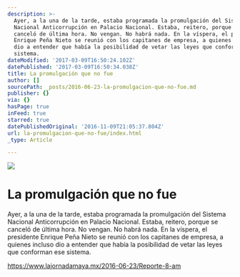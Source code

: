 ```yaml
---
description: >-
  Ayer, a la una de la tarde, estaba programada la promulgación del Sistema
  Nacional Anticorrupción en Palacio Nacional. Estaba, reitero, porque se
  canceló de última hora. No vengan. No habrá nada. En la víspera, el presidente
  Enrique Peña Nieto se reunió con los capitanes de empresa, a quienes incluso
  dio a entender que había la posibilidad de vetar las leyes que conforman ese
  sistema.
dateModified: '2017-03-09T16:50:24.102Z'
datePublished: '2017-03-09T16:50:34.038Z'
title: La promulgación que no fue
author: []
sourcePath: _posts/2016-06-23-la-promulgacion-que-no-fue.md
publisher: {}
via: {}
hasPage: true
inFeed: true
starred: true
datePublishedOriginal: '2016-11-09T21:05:37.804Z'
url: la-promulgacion-que-no-fue/index.html
_type: Article

---
```

![](https://the-grid-user-content.s3-us-west-2.amazonaws.com/941d800c-d5c9-438f-a492-6bd19208848d.png)

# La promulgación que no fue

Ayer, a la una de la tarde, estaba programada la promulgación del Sistema Nacional Anticorrupción en Palacio Nacional. Estaba, reitero, porque se canceló de última hora. No vengan. No habrá nada. En la víspera, el presidente Enrique Peña Nieto se reunió con los capitanes de empresa, a quienes incluso dio a entender que había la posibilidad de vetar las leyes que conforman ese sistema.

https://www.lajornadamaya.mx/2016-06-23/Reporte-8-am